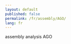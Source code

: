 ```yaml
---
layout: default
published: false
permalink: /fr/assembly/AGO/
lang: fr
---
```


assembly analysis AGO
